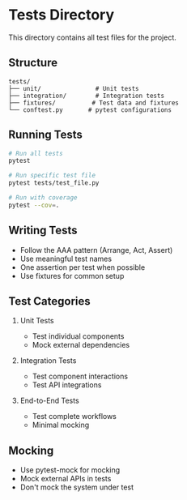 # Tests Directory

This directory contains all test files for the project.

## Structure

```
tests/
├── unit/               # Unit tests
├── integration/        # Integration tests
├── fixtures/          # Test data and fixtures
└── conftest.py       # pytest configurations
```

## Running Tests

```bash
# Run all tests
pytest

# Run specific test file
pytest tests/test_file.py

# Run with coverage
pytest --cov=.
```

## Writing Tests

- Follow the AAA pattern (Arrange, Act, Assert)
- Use meaningful test names
- One assertion per test when possible
- Use fixtures for common setup

## Test Categories

1. Unit Tests
   - Test individual components
   - Mock external dependencies

2. Integration Tests
   - Test component interactions
   - Test API integrations

3. End-to-End Tests
   - Test complete workflows
   - Minimal mocking

## Mocking

- Use pytest-mock for mocking
- Mock external APIs in tests
- Don't mock the system under test
